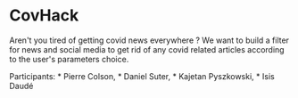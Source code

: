 # CovHack 

Aren't you tired of getting covid news everywhere ? We want to build a filter for news and social media to get rid of any covid related articles according to the user's parameters choice.


Participants: * Pierre Colson, * Daniel Suter, * Kajetan Pyszkowski, * Isis Daudé
